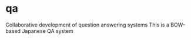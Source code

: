 # qa
Collaborative development of question answering systems
 This is a BOW-based Japanese QA system 
 
